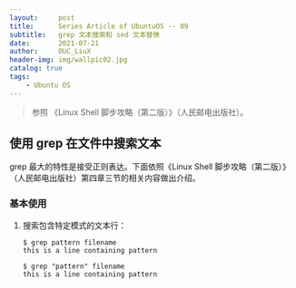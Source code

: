 ```yaml
---
layout:     post
title:      Series Article of UbuntuOS -- 09
subtitle:   grep 文本搜索和 sed 文本替换               
date:       2021-07-21
author:     OUC_LiuX
header-img: img/wallpic02.jpg
catalog: true
tags:
    - Ubuntu OS
---
```



> 参照 《Linux Shell 脚步攻略（第二版）》（人民邮电出版社）。     

## 使用 grep 在文件中搜索文本     

grep 最大的特性是接受正则表达。下面依照《Linux Shell 脚步攻略（第二版）》（人民邮电出版社）第四章三节的相关内容做出介绍。       

###  基本使用     
1. 搜索包含特定模式的文本行：      
   ```shell    
   $ grep pattern filename     
   this is a line containing pattern       

   $ grep "pattern" filename       
   this is a line containing pattern       
   ```     
   
